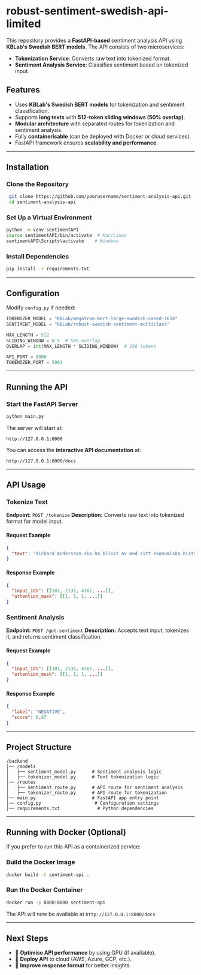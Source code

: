 # robust-sentiment-swedish-api-limited

This repository provides a **FastAPI-based** sentiment analysis API using **KBLab's Swedish BERT models**. The API consists of two microservices:
- **Tokenization Service**: Converts raw text into tokenized format.
- **Sentiment Analysis Service**: Classifies sentiment based on tokenized input.

## **Features**
* Uses **KBLab's Swedish BERT models** for tokenization and sentiment classification.
* Supports **long texts** with **512-token sliding windows (50% overlap)**.
* **Modular architecture** with separated routes for tokenization and sentiment analysis.
* Fully **containerisable** (can be deployed with Docker or cloud services).
* FastAPI framework ensures **scalability and performance**.

---

## **Installation**

### **Clone the Repository**
```sh
 git clone https://github.com/yourusername/sentiment-analysis-api.git
 cd sentiment-analysis-api
```

### **Set Up a Virtual Environment**
```sh
python -m venv sentimentAPI
source sentimentAPI/bin/activate  # Mac/Linux
sentimentAPI\Scripts\activate    # Windows
```

### **Install Dependencies**
```sh
pip install -r requirements.txt
```

---

## **Configuration**
Modify `config.py` if needed:
```python
TOKENIZER_MODEL = "KBLab/megatron-bert-large-swedish-cased-165k"
SENTIMENT_MODEL = "KBLab/robust-swedish-sentiment-multiclass"

MAX_LENGTH = 512
SLIDING_WINDOW = 0.5  # 50% overlap
OVERLAP = int(MAX_LENGTH * SLIDING_WINDOW)  # 256 tokens

API_PORT = 8000
TOKENIZER_PORT = 5001
```

---

## **Running the API**

### **Start the FastAPI Server**
```sh
python main.py
```
The server will start at:
```
http://127.0.0.1:8000
```

You can access the **interactive API documentation** at:
```
http://127.0.0.1:8000/docs
```

---

## **API Usage**

### **Tokenize Text**
**Endpoint:** `POST /tokenize`
**Description:** Converts raw text into tokenized format for model input.

#### **Request Example**
```json
{
  "text": "Rickard Andersson ska ha blivit av med sitt ekonomiska bistånd eftersom han inte sökt jobb."
}
```

#### **Response Example**
```json
{
  "input_ids": [[101, 2135, 4367, ...]],
  "attention_mask": [[1, 1, 1, ...]]
}
```

### **Sentiment Analysis**
**Endpoint:** `POST /get-sentiment`
**Description:** Accepts text input, tokenizes it, and returns sentiment classification.

#### **Request Example**
```json
{
  "input_ids": [[101, 2135, 4367, ...]],
  "attention_mask": [[1, 1, 1, ...]]
}
```

#### **Response Example**
```json
{
  "label": "NEGATIVE",
  "score": 0.87
}
```

---

## **Project Structure**
```
/backend
│── /models
│   ├── sentiment_model.py      # Sentiment analysis logic
│   ├── tokenizer_model.py      # Text tokenization logic
│── /routes
│   ├── sentiment_route.py      # API route for sentiment analysis
│   ├── tokenizer_route.py      # API route for tokenization
│── main.py                     # FastAPI app entry point
│── config.py                    # Configuration settings
│── requirements.txt              # Python dependencies
```

---

## **Running with Docker (Optional)**

If you prefer to run this API as a containerized service:

### **Build the Docker Image**
```sh
docker build -t sentiment-api .
```

### **Run the Docker Container**
```sh
docker run -p 8000:8000 sentiment-api
```

The API will now be available at `http://127.0.0.1:8000/docs`

---

## **Next Steps**
- 🔹 **Optimise API performance** by using GPU (if available).
- 🔹 **Deploy API** to cloud (AWS, Azure, GCP, etc.).
- 🔹 **Improve response format** for better insights.


